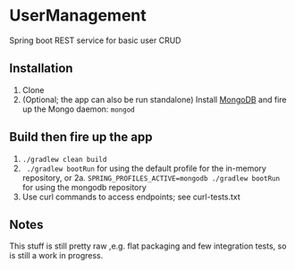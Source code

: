 # UserManagement
Spring boot REST service for basic user CRUD

## Installation

1. Clone
2. (Optional; the app can also be run standalone) Install [MongoDB](http://docs.mongodb.org/master/installation/) and fire up the Mongo daemon: `mongod`

## Build then fire up the app

1. `./gradlew clean build`
2. ` ./gradlew bootRun` for using the default profile for the in-memory repository, or
2a. `SPRING_PROFILES_ACTIVE=mongodb ./gradlew bootRun` for using the mongodb repository
3. Use curl commands to access endpoints; see curl-tests.txt

## Notes
This stuff is still pretty raw ,e.g. flat packaging and few integration tests, so is still a work in progress.
